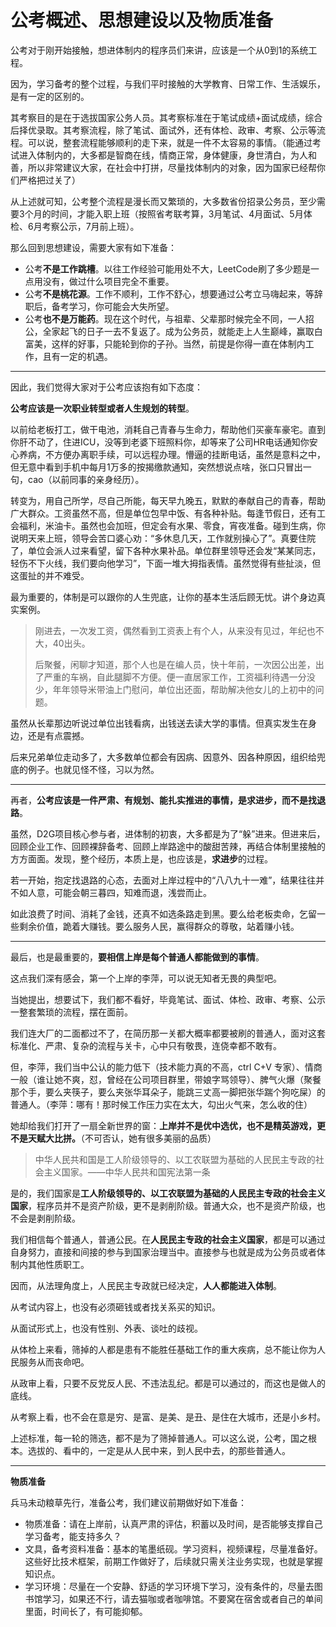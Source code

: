 # 公考概述、思想建设以及物质准备

公考对于刚开始接触，想进体制内的程序员们来讲，应该是一个从0到1的系统工程。

因为，学习备考的整个过程，与我们平时接触的大学教育、日常工作、生活娱乐，是有一定的区别的。

其考察目的是在于选拔国家公务人员。其考察标准在于笔试成绩+面试成绩，综合后择优录取。其考察流程，除了笔试、面试外，还有体检、政审、考察、公示等流程。可以说，整套流程能够顺利的走下来，就是一件不太容易的事情。（能通过考试进入体制内的，大多都是智商在线，情商正常，身体健康，身世清白，为人和善，所以非常建议大家，在社会中打拼，尽量找体制内的对象，因为国家已经帮你们严格把过关了）

从上述就可知，公考整个流程是漫长而又繁琐的，大多数省份招录公务员，至少需要3个月的时间，才能入职上班（按照省考联考算，3月笔试、4月面试、5月体检、6月考察公示，7月前上班）。

那么回到思想建设，需要大家有如下准备：

* 公考**不是工作跳槽**。以往工作经验可能用处不大，LeetCode刷了多少题是一点用没有，做过什么项目完全不重要。
* 公考**不是桃花源**。工作不顺利，工作不舒心，想要通过公考立马嗨起来，等辞职后，备考学习，你可能会大失所望。
* 公考**也不是万能药**。现在这个时代，与祖辈、父辈那时候完全不同，一人招公，全家起飞的日子一去不复返了。成为公务员，就能走上人生巅峰，赢取白富美，这样的好事，只能轮到你的子孙。当然，前提是你得一直在体制内工作，且有一定的机遇。

---

因此，我们觉得大家对于公考应该抱有如下态度：

**公考应该是一次职业转型或者人生规划的转型**。

以前给老板打工，做干电池，消耗自己青春与生命力，帮助他们买豪车豪宅。直到你肝不动了，住进ICU，没等到老婆下班照料你，却等来了公司HR电话通知你安心养病，不方便办离职手续，可以远程办理。懵逼的挂断电话，虽然是意料之中，但无意中看到手机中每月1万多的按揭缴款通知，突然想说点啥，张口只冒出一句，cao（以前同事的亲身经历）。

转变为，用自己所学，尽自己所能，每天早九晚五，默默的奉献自己的青春，帮助广大群众。工资虽然不高，但是单位包早中饭、有各种补贴。每逢节假日，还有工会福利，米油卡。虽然也会加班，但定会有水果、零食，宵夜准备。碰到生病，你说明天来上班，领导会苦口婆心劝：“多休息几天，工作就别操心了”。真要住院了，单位会派人过来看望，留下各种水果补品。单位群里领导还会发“某某同志，轻伤不下火线，我们要向他学习”，下面一堆大拇指表情。虽然觉得有些扯淡，但这蛋扯的并不难受。

最为重要的，体制是可以跟你的人生兜底，让你的基本生活后顾无忧。讲个身边真实案例。

> 刚进去，一次发工资，偶然看到工资表上有个人，从来没有见过，年纪也不大，40出头。
>
> 后聚餐，闲聊才知道，那个人也是在编人员，快十年前，一次因公出差，出了严重的车祸，自此腿脚不方便。便一直居家工作，工资福利待遇一分没少，年年领导米带油上门慰问，单位出还面，帮助解决他女儿的上初中的问题。

虽然从长辈那边听说过单位出钱看病，出钱送去读大学的事情。但真实发生在身边，还是有点震撼。

后来兄弟单位走动多了，大多数单位都会有因病、因意外、因各种原因，组织给兜底的例子。也就见怪不怪，习以为然。

---

再者，**公考应该是一件严肃、有规划、能扎实推进的事情，是求进步，而不是找退路**。

虽然，D2G项目核心参与者，进体制的初衷，大多都是为了“躲”进来。但进来后，回顾企业工作、回顾裸辞备考、回顾上岸路途中的酸甜苦辣，再结合体制里接触的方方面面。发现，整个经历，本质上是，也应该是，**求进步**的过程。

若一开始，抱定找退路的心态，去面对上岸过程中的“八八九十一难”，结果往往并不如人意，可能会朝三暮四，知难而退，浅尝而止。

如此浪费了时间、消耗了金钱，还真不如选条路走到黑。要么给老板卖命，乞留一些剩余价值，跪着大赚钱。要么服务人民，赢得群众的尊敬，站着赚小钱。

---

最后，也是最重要的，**要相信上岸是每个普通人都能做到的事情**。

这点我们深有感会，第一个上岸的李萍，可以说无知者无畏的典型吧。

当她提出，想要试下，我们都不看好，毕竟笔试、面试、体检、政审、考察、公示一整套繁琐的流程，摆在面前。

我们连大厂的二面都过不了，在简历那一关都大概率都要被刷的普通人，面对这套标准化、严肃、复杂的流程与关卡，心中只有敬畏，连侥幸都不敢有。

但，李萍，我们当中公认的能力低下（技术能力真的不高，ctrl C+V 专家）、情商一般（谁让她不爽，怼，曾经在公司项目群里，带娘字骂领导）、脾气火爆（聚餐那个手，要么夹筷子，要么夹张华耳朵子，能跳三丈高一脚把张华踹个狗吃屎）的普通人。（李萍：哪有！那时候工作压力实在太大，勾出火气来，怎么收的住）

她却给我们打开了一扇全新世界的窗：**上岸并不是优中选优，也不是精英游戏，更不是天赋大比拼。**（不可否认，她有很多美丽的品质）

> 中华人民共和国是工人阶级领导的、以工农联盟为基础的人民民主专政的社会主义国家。——中华人民共和国宪法第一条

是的，我们国家是**工人阶级领导的、以工农联盟为基础的人民民主专政的社会主义国家**，程序员并不是资产阶级，更不是剥削阶级。普通大众，也不是资产阶级，也不会是剥削阶级。

我们相信每个普通人，普通公民。在**人民民主专政的社会主义国家**，都是可以通过自身努力，直接和间接的参与到国家治理当中。直接参与也就是成为公务员或者体制内其他性质职工。

因而，从法理角度上，人民民主专政就已经决定，**人人都能进入体制**。

从考试内容上，也没有必须砸钱或者找关系买的知识。

从面试形式上，也没有性别、外表、谈吐的歧视。

从体检上来看，筛掉的人都是患有不能胜任基础工作的重大疾病，总不能让你为人民服务从而丧命吧。

从政审上看，只要不反党反人民、不违法乱纪。都是可以通过的，而这也是做人的底线。

从考察上看，也不会在意是穷、是富、是美、是丑、是住在大城市，还是小乡村。

上述标准，每一轮的筛选，都不是为了筛掉普通人。可以这么说，公考，国之根本。选拔的、看中的，一定是从人民中来，到人民中去，的那些普通人。

---

**物质准备**

兵马未动粮草先行，准备公考，我们建议前期做好如下准备：

* 物质准备：请在上岸前，认真严肃的评估，积蓄以及时间，是否能够支撑自己学习备考，能支持多久？
* 文具，备考资料准备：基本的笔墨纸砚。学习资料，视频课程，尽量准备好。这些好比技术框架，前期工作做好了，后续就只需关注业务实现，也就是掌握知识点。
* 学习环境：尽量在一个安静、舒适的学习环境下学习，没有条件的，尽量去图书馆学习，如果还不行，请去猫咖或者咖啡馆。不要窝在宿舍或者自己的单间里面，时间长了，有可能抑郁。